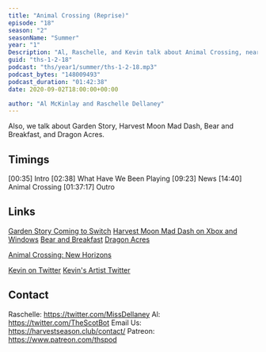 ```yaml
---
title: "Animal Crossing (Reprise)"
episode: "18"
season: "2"
seasonName: "Summer"
year: "1"
Description: "Al, Raschelle, and Kevin talk about Animal Crossing, nearly 6 months later."
guid: "ths-1-2-18"
podcast: "ths/year1/summer/ths-1-2-18.mp3"
podcast_bytes: "148009493"
podcast_duration: "01:42:38"
date: 2020-09-02T18:00:00+00:00

author: "Al McKinlay and Raschelle Dellaney"
---
```


Also, we talk about Garden Story, Harvest Moon Mad Dash, Bear and Breakfast, and Dragon Acres. 

## Timings

[00:35] Intro
[02:38] What Have We Been Playing
[09:23] News
[14:40] Animal Crossing
[01:37:17] Outro

## Links

[Garden Story Coming to Switch](https://twitter.com/gardenstorygame/status/1296084605041352710)
[Harvest Moon Mad Dash on Xbox and Windows](https://twitter.com/Natsume_Inc/status/1296845138426118144)
[Bear and Breakfast](https://twitter.com/BearBreakfast/status/1295756882838196230)
[Dragon Acres](https://twitter.com/WyldFireGames/status/1298213533407215618)

[Animal Crossing: New Horizons](https://www.nintendo.com/games/detail/animal-crossing-new-horizons-switch/)

[Kevin on Twitter](https://twitter.com/koopaprez)
[Kevin's Artist Twitter](https://twitter.com/SpriterSquared)

## Contact

Raschelle: https://twitter.com/MissDellaney
Al: https://twitter.com/TheScotBot
Email Us: https://harvestseason.club/contact/
Patreon: https://www.patreon.com/thspod
